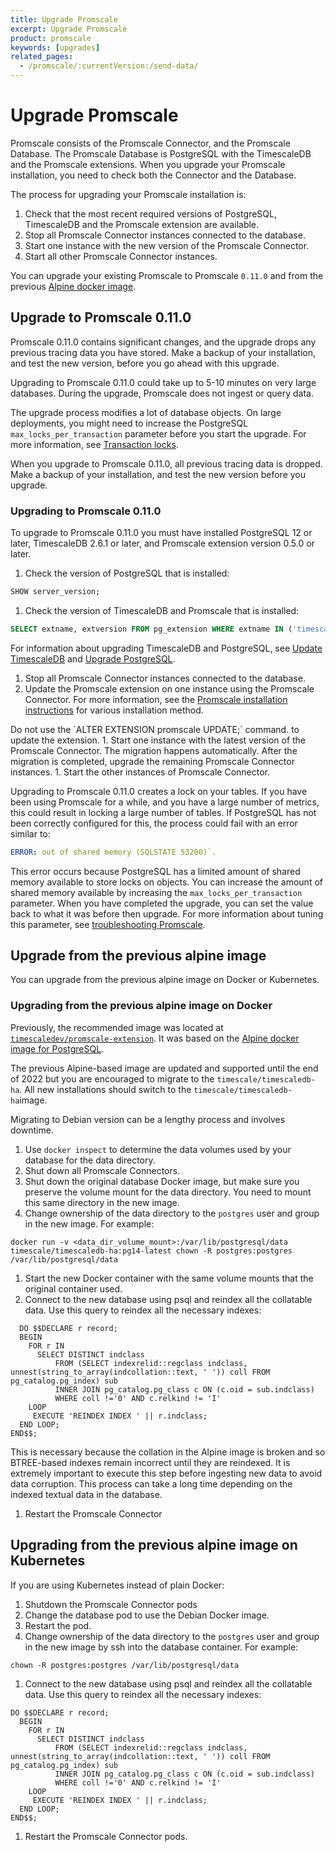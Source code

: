 ```yaml
---
title: Upgrade Promscale
excerpt: Upgrade Promscale
product: promscale
keywords: [upgrades]
related_pages:
  - /promscale/:currentVersion:/send-data/
---
```


# Upgrade Promscale

Promscale consists of the Promscale Connector, and the Promscale Database. The
Promscale Database is PostgreSQL with the TimescaleDB and the Promscale
extensions. When you upgrade your Promscale installation, you need to check both
the Connector and the Database.

The process for upgrading your Promscale installation is:

1.  Check that the most recent required versions of PostgreSQL, TimescaleDB and
the Promscale extension are available.
1.  Stop all Promscale Connector instances connected to the database.
1.  Start one instance with the new version of the Promscale Connector.
1.  Start all other Promscale Connector instances.

You can upgrade your existing Promscale to Promscale `0.11.0`
and from the previous [Alpine docker image][alpine-image].

## Upgrade to Promscale 0.11.0

Promscale 0.11.0 contains significant changes, and the upgrade drops any
previous tracing data you have stored. Make a backup of your installation, and
test the new version, before you go ahead with this upgrade.

Upgrading to Promscale 0.11.0 could take up to 5-10 minutes on very large
databases. During the upgrade, Promscale does not ingest or query data.

The upgrade process modifies a lot of database objects. On large deployments,
you might need to increase the PostgreSQL `max_locks_per_transaction` parameter
before you start the upgrade. For more information, see [Transaction
locks][transaction-locks].

<highlight type="warning">
 When you upgrade to Promscale 0.11.0, all previous
tracing data is dropped. Make a backup of your installation, and test the new
version before you upgrade. 
</highlight>

<procedure>

### Upgrading to Promscale 0.11.0

To upgrade to Promscale 0.11.0 you must have installed PostgreSQL 12 or later,
TimescaleDB 2.6.1 or later, and Promscale extension version 0.5.0 or later.

1.  Check the version of PostgreSQL that is installed:

   ```sql
   SHOW server_version;
   ```

1.  Check the version of TimescaleDB and Promscale that is installed:

   ```sql
   SELECT extname, extversion FROM pg_extension WHERE extname IN ('timescaledb', 'promscale');
   ```

   For information about upgrading TimescaleDB and PostgreSQL, see [Update TimescaleDB][update-timescaledb] and [Upgrade PostgreSQL][upgrade-postgresql].
1.  Stop all Promscale Connector instances connected to the database.
1.  Update the Promscale extension on one instance using the Promscale Connector.
   For more information, see the [Promscale installation
   instructions][install-promscale] for various installation method.
   <highlight type="note">
 Do not use the `ALTER EXTENSION promscale UPDATE;` command. to update the extension.
   </highlight>
1.  Start one instance with the latest version of the Promscale Connector. The migration happens automatically. After the migration is completed, upgrade the remaining Promscale Connector instances.
1.  Start the other instances of Promscale Connector.

</procedure>

Upgrading to Promscale 0.11.0 creates a lock on your tables. If you have been
using Promscale for a while, and you have a large number of metrics, this could
result in locking a large number of tables. If PostgreSQL has not been correctly
configured for this, the process could fail with an error similar to:

```yml
ERROR: out of shared memory (SQLSTATE 53200)`.
```

This error occurs because PostgreSQL has a limited amount of shared memory
available to store locks on objects. You can increase the amount of shared
memory available by increasing the `max_locks_per_transaction` parameter. When
you have completed the upgrade, you can set the value back to what it was before
then upgrade. For more information about tuning this parameter, see
[troubleshooting Promscale][max-locks-config].

## Upgrade from the previous alpine image

You can upgrade from the previous alpine image on Docker or Kubernetes.

### Upgrading from the previous alpine image on Docker

Previously, the recommended image was located at [`timescaledev/promscale-extension`](https://hub.docker.com/r/timescaledev/promscale-extension).
It was based on the [Alpine docker image for PostgreSQL](https://github.com/docker-library/postgres/blob/e8ebf74e50128123a8d0220b85e357ef2d73a7ec/12/alpine/Dockerfile).

The previous Alpine-based image are updated and supported until
the end of 2022 but you are encouraged to migrate to the
`timescale/timescaledb-ha`. All new installations should switch to the
`timescale/timescaledb-ha`image.

<highlight type="note">
Migrating to Debian version can be a lengthy process and involves downtime.
</highlight>

<procedure>

1.  Use `docker inspect` to determine the data volumes used by your database for the data directory.
1.  Shut down all Promscale Connectors.
1.  Shut down the original database Docker image, but make sure you preserve the volume mount
   for the data directory. You need to mount this same directory in the new
   image.
1.  Change ownership of the data directory to the `postgres` user and group in
   the new image. For example:

   ```
   docker run -v <data_dir_volume_mount>:/var/lib/postgresql/data timescale/timescaledb-ha:pg14-latest chown -R postgres:postgres /var/lib/postgresql/data
   ```

1.  Start the new Docker container with the same volume mounts that the
   original container used.
1.  Connect to the new database using psql and reindex all the collatable data. Use this query to reindex all the necessary indexes:

   ```
     DO $$DECLARE r record;
     BEGIN
       FOR r IN
         SELECT DISTINCT indclass
             FROM (SELECT indexrelid::regclass indclass, unnest(string_to_array(indcollation::text, ' ')) coll FROM pg_catalog.pg_index) sub
             INNER JOIN pg_catalog.pg_class c ON (c.oid = sub.indclass)
             WHERE coll !='0' AND c.relkind != 'I'
       LOOP
        EXECUTE 'REINDEX INDEX ' || r.indclass;
     END LOOP;
   END$$;
   ```

   This is necessary because the collation in the Alpine image is broken and so
   BTREE-based indexes remain incorrect until they are reindexed. It is
   extremely important to execute this step before ingesting new data to avoid
   data corruption. This process can take a long time depending on the indexed
   textual data in the database.  

1.  Restart the Promscale Connector

</procedure>

## Upgrading from the previous alpine image on Kubernetes

If you are using Kubernetes instead of plain Docker:

<procedure>

1.  Shutdown the Promscale Connector pods
1.  Change the database pod to use the Debian Docker image.
1.  Restart the pod.
1.  Change ownership of the data directory to the `postgres` user and group in
   the new image by ssh into the database container. For example:

   ```
   chown -R postgres:postgres /var/lib/postgresql/data
   ```

1.  Connect to the new database using psql and reindex all the collatable data.
   Use this query to reindex all the necessary indexes:

   ```
   DO $$DECLARE r record;
     BEGIN
       FOR r IN
         SELECT DISTINCT indclass
             FROM (SELECT indexrelid::regclass indclass, unnest(string_to_array(indcollation::text, ' ')) coll FROM pg_catalog.pg_index) sub
             INNER JOIN pg_catalog.pg_class c ON (c.oid = sub.indclass)
             WHERE coll !='0' AND c.relkind != 'I'
       LOOP
        EXECUTE 'REINDEX INDEX ' || r.indclass;
     END LOOP;
   END$$;
   ```  

1.  Restart the Promscale Connector pods.

</procedure>

[alpine-image]: https://hub.docker.com/r/timescale/promscale/tags
[install-promscale]: /promscale/:currentVersion:/installation
[max-locks-config]: /promscale/:currentVersion:/troubleshooting/#data-is-occupying-too-much-space
[transaction-locks]: /timescaledb/:currentVersion:/how-to-guides/configuration/about-configuration/#transaction-locks
[update-timescaledb]: /timescaledb/:currentVersion:/how-to-guides/upgrades/
[upgrade-postgresql]: /timescaledb/:currentVersion:/how-to-guides/upgrades/upgrade-pg/
